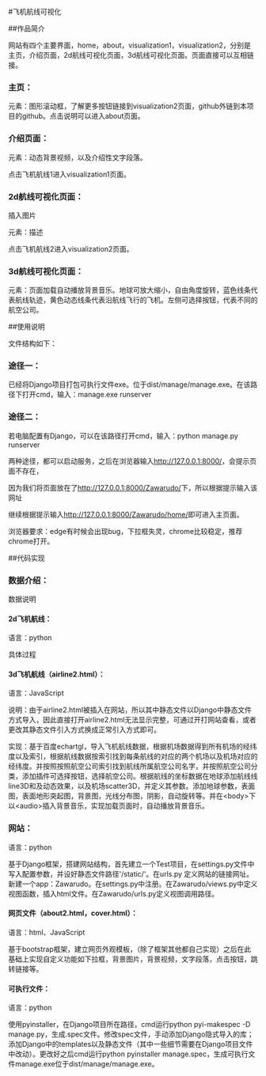 #飞机航线可视化

##作品简介

网站有四个主要界面，home，about，visualization1，visualization2，分别是主页，介绍页面，2d航线可视化页面，3d航线可视化页面。页面直接可以互相链接。

### 主页：

元素：图形滚动框，了解更多按钮链接到visualization2页面，github外链到本项目的github。点击说明可以进入about页面。

### 介绍页面：

元素：动态背景视频，以及介绍性文字段落。

点击飞机航线1进入visualization1页面。

### 2d航线可视化页面： 

插入图片

元素：描述

点击飞机航线2进入visualization2页面。

### 3d航线可视化页面：

元素：页面加载自动播放背景音乐。地球可放大缩小，自由角度旋转，蓝色线条代表航线轨迹，黄色动态线条代表沿航线飞行的飞机。左侧可选择按钮，代表不同的航空公司。

##使用说明

文件结构如下：

### 途径一：

已经将Django项目打包可执行文件exe。位于dist/manage/manage.exe。在该路径下打开cmd，输入：manage.exe
runserver

### 途径二：

若电脑配置有Django，可以在该路径打开cmd，输入：python manage.py runserver

两种途径，都可以启动服务，之后在浏览器输入<http://127.0.0.1:8000/>，会提示页面不存在，

因为我们将页面放在了<http://127.0.0.1:8000/Zawarudo/>下，所以根据提示输入该网址

继续根据提示输入<http://127.0.0.1:8000/Zawarudo/home/>即可进入主页面。

浏览器要求：edge有时候会出现bug，下拉框失灵，chrome比较稳定，推荐chrome打开。

##代码实现

### 数据介绍：

数据说明

#### 2d飞机航线：

语言：python

具体过程

#### 3d飞机航线（airline2.html）：

语言：JavaScript

说明：由于airline2.html被插入在网站，所以其中静态文件以Django中静态文件方式导入，因此直接打开airline2.html无法显示完整，可通过开打网站查看，或者更改其静态文件引入方式换成正常引入方式即可。

实现：基于百度echartgl，导入飞机航线数据，根据机场数据得到所有机场的经纬度以及索引，根据航线数据按索引找到每条航线的对应的两个机场以及机场对应的经纬度。并按照按照航空公司索引找到航线所属航空公司名字，并按照航空公司分类，添加插件可选择按钮，选择航空公司。根据航线的坐标数据在地球添加航线线line3D和及动态效果，以及机场scatter3D，并定义其参数。添加地球参数，表面图，表面地形突起图，背景图，光线分布图，阴影，自动旋转等。并在\<body\>下以\<audio\>插入背景音乐，实现加载页面时，自动播放背景音乐。

### 网站：

语言：python

基于Django框架，搭建网站结构，首先建立一个Test项目，在settings.py文件中写入配置参数，并设好静态文件路径'/static/'。在urls.py
定义网站的链接网址。新建一个app：Zawarudo。在settings.py中注册。在Zawarudo/views.py中定义视图函数，插入html文件。在Zawarudo/urls.py定义视图调用路径。

#### 网页文件（about2.html，cover.html）：

语言：html、JavaScript

基于bootstrap框架，建立网页外观模板，（除了框架其他都自己实现）之后在此基础上实现自定义功能如下拉框，背景图片，背景视频，文字段落，点击按钮，跳转链接等。

#### 可执行文件：

语言：python

使用pyinstaller，在Django项目所在路径，cmd运行python pyi-makespec -D
manage.py，生成.spec文件。修改spec文件，手动添加Django隐式导入的库；添加Django中的templates以及静态文件（其中一些细节需要在Django项目文件中改动）。更改好之后cmd运行python
pyinstaller manage.spec，生成可执行文件manage.exe位于dist/manage/manage.exe。
